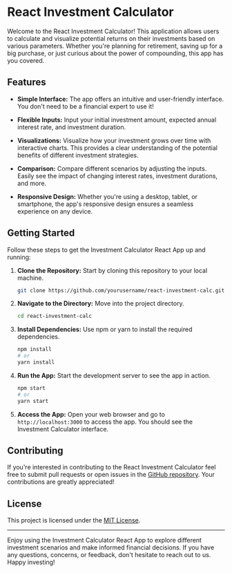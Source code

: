 # React Investment Calculator


Welcome to the React Investment Calculator! This application allows users to calculate and visualize potential returns on their investments based on various parameters. Whether you're planning for retirement, saving up for a big purchase, or just curious about the power of compounding, this app has you covered.

## Features

- **Simple Interface:** The app offers an intuitive and user-friendly interface. You don't need to be a financial expert to use it!

- **Flexible Inputs:** Input your initial investment amount, expected annual interest rate, and investment duration. 

- **Visualizations:** Visualize how your investment grows over time with interactive charts. This provides a clear understanding of the potential benefits of different investment strategies.

- **Comparison:** Compare different scenarios by adjusting the inputs. Easily see the impact of changing interest rates, investment durations, and more.

- **Responsive Design:** Whether you're using a desktop, tablet, or smartphone, the app's responsive design ensures a seamless experience on any device.

## Getting Started

Follow these steps to get the Investment Calculator React App up and running:

1. **Clone the Repository:** Start by cloning this repository to your local machine.

   ```bash
   git clone https://github.com/yourusername/react-investment-calc.git
   ```

2. **Navigate to the Directory:** Move into the project directory.

   ```bash
   cd react-investment-calc
   ```

3. **Install Dependencies:** Use npm or yarn to install the required dependencies.

   ```bash
   npm install
   # or
   yarn install
   ```

4. **Run the App:** Start the development server to see the app in action.

   ```bash
   npm start
   # or
   yarn start
   ```

5. **Access the App:** Open your web browser and go to `http://localhost:3000` to access the app. You should see the Investment Calculator interface.

## Contributing

If you're interested in contributing to the React Investment Calculator feel free to submit pull requests or open issues in the [GitHub repository](https://github.com/MattyCalimbas/react-investment-calc). Your contributions are greatly appreciated!

## License

This project is licensed under the [MIT License](LICENSE).

---

Enjoy using the Investment Calculator React App to explore different investment scenarios and make informed financial decisions. If you have any questions, concerns, or feedback, don't hesitate to reach out to us. Happy investing!
